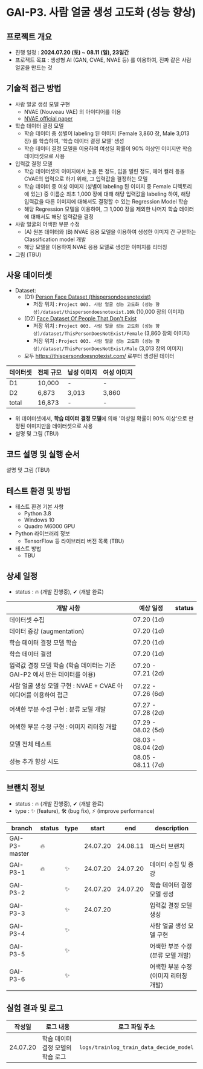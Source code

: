 # GAI-P3. 사람 얼굴 생성 고도화 (성능 향상)
## 프로젝트 개요
* 진행 일정 : **2024.07.20 (토) ~ 08.11 (일), 23일간**
* 프로젝트 목표 : 생성형 AI (GAN, CVAE, NVAE 등) 를 이용하여, 진짜 같은 사람 얼굴을 만드는 것

## 기술적 접근 방법
* 사람 얼굴 생성 모델 구현
  * NVAE (Nouveau VAE) 의 아이디어를 이용
  * [NVAE official paper](https://arxiv.org/pdf/2007.03898)
* 학습 데이터 결정 모델
  * 학습 데이터 중 성별이 labeling 된 이미지 (Female 3,860 장, Male 3,013 장) 를 학습하여, '학습 데이터 결정 모델' 생성
  * 학습 데이터 결정 모델을 이용하여 여성일 확률이 90% 이상인 이미지만 학습 데이터셋으로 사용 
* 입력값 결정 모델
  * 학습 데이터셋의 이미지에서 눈을 뜬 정도, 입을 벌린 정도, 헤어 컬러 등을 CVAE의 입력으로 하기 위해, 그 입력값을 결정하는 모델
  * 학습 데이터 중 여성 이미지 (성별이 labeling 된 이미지 중 Female 디렉토리에 있는) 중 이름순 최초 1,000 장에 대해 해당 입력값을 labeling 하여, 해당 입력값을 다른 이미지에 대해서도 결정할 수 있는 Regression Model 학습
  * 해당 Regression 모델을 이용하여, 그 1,000 장을 제외한 나머지 학습 데이터에 대해서도 해당 입력값을 결정
* 사람 얼굴의 어색한 부분 수정
  * (A) 원본 데이터와 (B) NVAE 응용 모델을 이용하여 생성한 이미지 간 구분하는 Classification model 개발
  * 해당 모델을 이용하여 NVAE 응용 모델로 생성한 이미지를 리터칭
* 그림 (TBU)

## 사용 데이터셋
* Dataset:
  * (D1) [Person Face Dataset (thispersondoesnotexist)](https://www.kaggle.com/datasets/almightyj/person-face-dataset-thispersondoesnotexist)
    * 저장 위치 : ```Project 003. 사람 얼굴 성능 고도화 (성능 향상)/dataset/thispersondoesnotexist.10k``` (10,000 장의 이미지)
  * (D2) [Face Dataset Of People That Don't Exist](https://www.kaggle.com/datasets/bwandowando/all-these-people-dont-exist)
    * 저장 위치 : ```Project 003. 사람 얼굴 성능 고도화 (성능 향상)/dataset/ThisPersonDoesNotExist/Female``` (3,860 장의 이미지)
    * 저장 위치 : ```Project 003. 사람 얼굴 성능 고도화 (성능 향상)/dataset/ThisPersonDoesNotExist/Male``` (3,013 장의 이미지)
  * 모두 https://thispersondoesnotexist.com/ 로부터 생성된 데이터

|데이터셋|전체 규모| 남성 이미지 | 여성 이미지 |
|---|---|--------|--------|
|D1|10,000| -      | -      |
|D2|6,873| 3,013  | 3,860  |
|total|16,873| -      | -      |

* 위 데이터셋에서, **학습 데이터 결정 모델**에 의해 '여성일 확률이 90% 이상'으로 판정된 이미지만을 데이터셋으로 사용
* 설명 및 그림 (TBU)

## 코드 설명 및 실행 순서
설명 및 그림 (TBU)

## 테스트 환경 및 방법
* 테스트 환경 기본 사항
  * Python 3.8
  * Windows 10
  * Quadro M6000 GPU
* Python 라이브러리 정보
  * TensorFlow 등 라이브러리 버전 목록 (TBU)
* 테스트 방법
  * TBU

## 상세 일정
* status : 🔥 (개발 진행중), ✔ (개발 완료)

|개발 사항|예상 일정|status|
|---|---|---|
|데이터셋 수집|07.20 (1d)||
|데이터 증강 (augmentation)|07.20 (1d)||
|학습 데이터 결정 모델 학습|07.20 (1d)||
|학습 데이터 결정|07.20 (1d)||
|입력값 결정 모델 학습 (학습 데이터는 기존 GAI-P2 에서 만든 데이터를 이용)|07.20 - 07.21 (2d)||
|사람 얼굴 생성 모델 구현 : NVAE + CVAE 아이디어를 이용하여 접근|07.22 - 07.26 (6d)||
|어색한 부분 수정 구현 : 분류 모델 개발|07.27 - 07.28 (2d)||
|어색한 부분 수정 구현 : 이미지 리터칭 개발|07.29 - 08.02 (5d)||
|모델 전체 테스트|08.03 - 08.04 (2d)||
|성능 추가 향상 시도|08.05 - 08.11 (7d)||

## 브랜치 정보
* status : 🔥 (개발 진행중), ✔ (개발 완료)
* type : ✨ (feature), 🛠 (bug fix), ⚡ (improve performance)

|branch|status|type|start|end|description|
|---|---|---|---|---|---|
|GAI-P3-master|🔥||24.07.20|24.08.11|마스터 브랜치|
|GAI-P3-1|🔥|✨|24.07.20|24.07.20|데이터 수집 및 증강|
|GAI-P3-2||✨|24.07.20|24.07.20|학습 데이터 결정 모델 생성|
|GAI-P3-3||✨|24.07.20||입력값 결정 모델 생성|
|GAI-P3-4||✨|||사람 얼굴 생성 모델 구현|
|GAI-P3-5||✨|||어색한 부분 수정 (분류 모델 개발)|
|GAI-P3-6||✨|||어색한 부분 수정 (이미지 리터칭 개발)|

## 실험 결과 및 로그

|작성일|로그 내용|로그 파일 주소|
|---|---|---|
|24.07.20|학습 데이터 결정 모델의 학습 로그|```logs/trainlog_train_data_decide_model```|